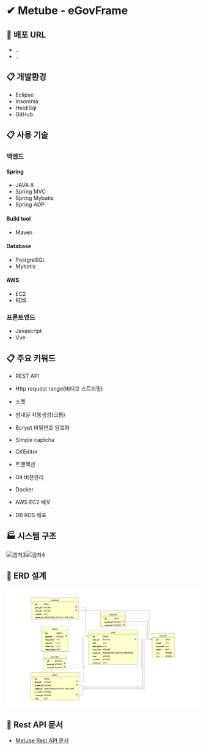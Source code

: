 # ✔ Metube - eGovFrame

## :link: 배포 URL
* ..
* ..

## :clipboard: 개발환경
* Eclipse
* Insomnia
* HeidiSql
* GitHub

## :clipboard: 사용 기술
### 백엔드
#### Spring
* JAVA 8
* Spring MVC
* Spring Mybatis
* Spring AOP

#### Build tool
* Maven

#### Database
* PostgreSQL
* Mybatis

#### AWS
* EC2
* RDS

### 프론트엔드
* Javascript
* Vue

## :clipboard: 주요 키워드
* REST API
* Http request range(비디오 스트리밍)
* 소켓
* 썸네일 자동생성(크롭)
* Bcrypt 비밀번호 암호화
* Simple captcha
* CKEditor
* 트랜잭션

* Git 버전관리
* Docker
* AWS EC2 배포
* DB RDS 배포

## :factory: 시스템 구조
<img width="1000" alt="캡처3" src="https://user-images.githubusercontent.com/40568894/99797317-6246b800-2b72-11eb-81ac-ff7a2cfad5ce.PNG"><img width="1000" alt="캡처4" src="https://user-images.githubusercontent.com/40568894/99797327-64a91200-2b72-11eb-953d-84c85872b15c.PNG">

## :link: ERD 설계
![Metube ERD](erd.PNG)

## :link: Rest API 문서
* [Metube Rest API 문서](https://github.com/didrlgus/springboot-shoppingmall/issues/58)
